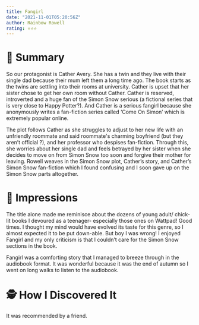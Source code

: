 ```yaml
---
title: Fangirl
date: "2021-11-01T05:20:56Z"
author: Rainbow Rowell  
rating: ⭐⭐⭐
---
```


<style>
</style>

# 🚀 Summary
So our protagonist is Cather Avery. She has a twin and they live with their single dad because their mum left them a long time ago. The book starts as the twins are settling into their rooms at university. Cather is upset that her sister chose to get her own room without Cather. Cather is reserved, introverted and a huge fan of the Simon Snow serious (a fictional series that is very close to Happy Potter?). And Cather is a serious fangirl because she anonymously writes a fan-fiction series called ‘Come On Simon’ which is extremely popular online. 

The plot follows Cather as she struggles to adjust to her new life with an unfriendly roommate and said roommate's charming boyfriend (but they aren’t official ?), and her professor who despises fan-fiction. Through this, she worries about her single dad and feels betrayed by her sister when she decides to move on from Simon Snow too soon and forgive their mother for leaving. Rowell weaves in the Simon Snow plot, Cather’s story, and Cather’s Simon Snow fan-fiction which I found confusing and I soon gave up on the Simon Snow parts altogether.

# 🎨 Impressions
The title alone made me reminisce about the dozens of young adult/ chick-lit books I devoured as a teenager- especially those ones on Wattpad! Good times. I thought my mind would have evolved its taste for this genre, so I almost expected it to be put down-able. But boy I was wrong! I enjoyed Fangirl and my only criticism is that I couldn’t care for the Simon Snow sections in the book.

Fangirl was a comforting story that I managed to breeze through in the audiobook format. It was wonderful because it was the end of autumn so I went on long walks to listen to the audiobook. 

# 🕵 How I Discovered It
It was recommended by a friend.